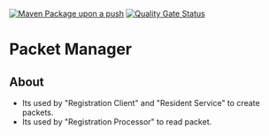 [![Maven Package upon a push](https://github.com/mosip/packet-manager/actions/workflows/push_trigger.yml/badge.svg?branch=release-1.2.0)](https://github.com/mosip/packet-manager/actions/workflows/push_trigger.yml)  [![Quality Gate Status](https://sonarcloud.io/api/project_badges/measure?branch=release-1.2.0&project=mosip_packet-manager&id=mosip_packet-manager2&metric=alert_status)](https://sonarcloud.io/dashboard?branch=master&id=mosip_packet-manager)


# Packet Manager

## About
* Its used by "Registration Client" and "Resident Service" to create packets.
* Its used by "Registration Processor" to read packet.
  
